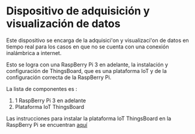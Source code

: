 # Dispositivo de adquisición y visualización de datos

Este dispositivo se encarga de la adquisici'on y visualizaci'on de datos en tiempo real para los casos en que no se cuenta con una conexión inalámbrica a internet.

 Esto se logra con una RaspBerry Pi 3 en adelante, la instalación y configuración de ThingsBoard, que es una plataforma IoT y de la configuración correcta de la RaspBerry Pi.

 La lista de componentes es :  

 1. 1 RaspBerry Pi 3 en adelante
 2. Plataforma IoT ThingsBoard

Las instrucciones para instalar la plataforma IoT ThingsBoard
en la RaspBerry Pi se encuentran [aquí](https://thingsboard.io/docs/user-guide/install/rpi/)
